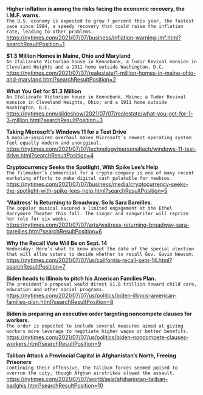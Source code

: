 **Higher inflation is among the risks facing the economic recovery, the I.M.F. warns.**\
`The U.S. economy is expected to grow 7 percent this year, the fastest pace since 1984, a speedy recovery that could raise the inflation rate, leading to other problems.`\
https://nytimes.com/2021/07/07/business/inflation-warning-imf.html?searchResultPosition=1

**$1.3 Million Homes in Maine, Ohio and Maryland**\
`An Italianate Victorian house in Kennebunk, a Tudor Revival mansion in Cleveland Heights and a 1911 home outside Washington, D.C.`\
https://nytimes.com/2021/07/07/realestate/1-million-homes-in-maine-ohio-and-maryland.html?searchResultPosition=2

**What You Get for $1.3 Million**\
`An Italianate Victorian house in Kennebunk, Maine; a Tudor Revival mansion in Cleveland Heights, Ohio; and a 1911 home outside Washington, D.C.`\
https://nytimes.com/slideshow/2021/07/07/realestate/what-you-get-for-1-3-million.html?searchResultPosition=3

**Taking Microsoft’s Windows 11 for a Test Drive**\
`A mobile-inspired overhaul makes Microsoft’s newest operating system feel equally modern and unoriginal.`\
https://nytimes.com/2021/07/07/technology/personaltech/windows-11-test-drive.html?searchResultPosition=4

**Cryptocurrency Seeks the Spotlight, With Spike Lee’s Help**\
`The filmmaker’s commercial for a crypto company is one of many recent marketing efforts to make digital cash palatable for newbies.`\
https://nytimes.com/2021/07/07/business/media/cryptocurrency-seeks-the-spotlight-with-spike-lees-help.html?searchResultPosition=5

**‘Waitress’ Is Returning to Broadway. So Is Sara Bareilles.**\
`The popular musical secured a limited engagement at the Ethel Barrymore Theater this fall. The singer and songwriter will reprise her role for six weeks.`\
https://nytimes.com/2021/07/07/arts/waitress-returning-broadway-sara-bareilles.html?searchResultPosition=6

**Why the Recall Vote Will Be on Sept. 14**\
`Wednesday: Here’s what to know about the date of the special election that will allow voters to decide whether to recall Gov. Gavin Newsom.`\
https://nytimes.com/2021/07/07/us/california-recall-sept-14.html?searchResultPosition=7

**Biden heads to Illinois to pitch his American Families Plan.**\
`The president’s proposal would direct $1.8 trillion toward child care, education and other social programs.`\
https://nytimes.com/2021/07/07/us/politics/biden-illinois-american-families-plan.html?searchResultPosition=8

**Biden is preparing an executive order targeting noncompete clauses for workers.**\
`The order is expected to include several measures aimed at giving workers more leverage to negotiate higher wages or better benefits.`\
https://nytimes.com/2021/07/07/us/politics/biden-noncompete-clauses-workers.html?searchResultPosition=9

**Taliban Attack a Provincial Capital in Afghanistan’s North, Freeing Prisoners**\
`Continuing their offensive, the Taliban forces seemed poised to overrun the city, though Afghan airstrikes slowed the assault.`\
https://nytimes.com/2021/07/07/world/asia/afghanistan-taliban-badghis.html?searchResultPosition=10

